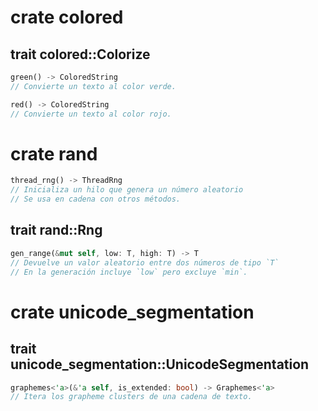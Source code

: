 #  crate    colored

## trait    colored::Colorize
```rust
green() -> ColoredString
// Convierte un texto al color verde.

red() -> ColoredString
// Convierte un texto al color rojo.
```


#  crate    rand
```rust
thread_rng() -> ThreadRng
// Inicializa un hilo que genera un número aleatorio
// Se usa en cadena con otros métodos.
```

## trait    rand::Rng
```rust
gen_range(&mut self, low: T, high: T) -> T
// Devuelve un valor aleatorio entre dos números de tipo `T`
// En la generación incluye `low` pero excluye `min`.
```


#  crate    unicode_segmentation

## trait    unicode_segmentation::UnicodeSegmentation
```rust
graphemes<'a>(&'a self, is_extended: bool) -> Graphemes<'a>
// Itera los grapheme clusters de una cadena de texto.
```